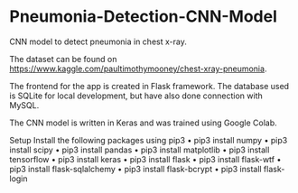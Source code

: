 # Pneumonia-Detection-CNN-Model
CNN model to detect pneumonia in chest x-ray.

The dataset can be found on https://www.kaggle.com/paultimothymooney/chest-xray-pneumonia.

The frontend for the app is created in Flask framework. The database used is SQLite for local development, but have also done connection with MySQL. 

The CNN model is written in Keras and was trained using Google Colab.

Setup
Install the following packages using pip3
•	pip3 install numpy
•	pip3 install scipy
•	pip3 install pandas
•	pip3 install matplotlib
•	pip3 install tensorflow
•	pip3 install keras
•	pip3 install flask
•	pip3 install flask-wtf
•	pip3 install flask-sqlalchemy
•	pip3 install flask-bcrypt
•	pip3 install flask-login
